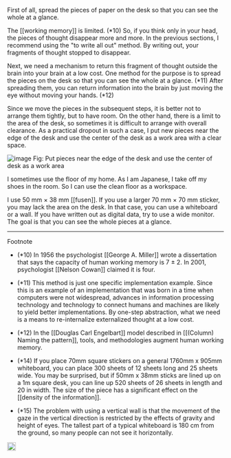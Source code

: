 
First of all, spread the pieces of paper on the desk so that you can see the whole at a glance.

The [[working memory]] is limited. (*10) So, if you think only in your head, the pieces of thought disappear more and more. In the previous sections, I recommend using the "to write all out" method. By writing out, your fragments of thought stopped to disappear.

Next, we need a mechanism to return this fragment of thought outside the brain into your brain at a low cost. One method for the purpose is to spread the pieces on the desk so that you can see the whole at a glance. (*11) After spreading them, you can return information into the brain by just moving the eye without moving your hands. (*12)

Since we move the pieces in the subsequent steps, it is better not to arrange them tightly, but to have room. On the other hand, there is a limit to the area of ​​the desk, so sometimes it is difficult to arrange with overall clearance. As a practical dropout in such a case, I put new pieces near the edge of the desk and use the center of the desk as a work area with a clear space.

![image](https://gyazo.com/4a6464021599e1194cef5978bd0a56ef/thumb/1000)
Fig: Put pieces near the edge of the desk and use the center of desk as a work area

I sometimes use the floor of my home. As I am Japanese, I take off my shoes in the room. So I can use the clean floor as a workspace.

I use 50 mm × 38 mm [[fusen]]. If you use a larger 70 mm × 70 mm sticker, you may lack the area on the desk. In that case, you can use a whiteboard or a wall. If you have written out as digital data, try to use a wide monitor. The goal is that you can see the whole pieces at a glance.

---

Footnote

- (*10) In 1956 the psychologist [[George A. Miller]] wrote a dissertation that says the capacity of human working memory is 7 ± 2. In 2001, psychologist [[Nelson Cowan]] claimed it is four.

- (*11) This method is just one specific implementation example. Since this is an example of an implementation that was born in a time when computers were not widespread, advances in information processing technology and technology to connect humans and machines are likely to yield better implementations. By one-step abstraction, what we need is a means to re-internalize externalized thought at a low cost.

- (*12) In the [[Douglas Carl Engelbart]] model described in [[(Column) Naming the pattern]], tools, and methodologies augment human working memory.

- (*14) If you place 70mm square stickers on a general 1760mm x 905mm whiteboard, you can place 300 sheets of 12 sheets long and 25 sheets wide. You may be surprised, but if 50mm x 38mm sticks are lined up on a 1m square desk, you can line up 520 sheets of 26 sheets in length and 20 in width. The size of the piece has a significant effect on the [[density of the information]].

- (*15) The problem with using a vertical wall is that the movement of the gaze in the vertical direction is restricted by the effects of gravity and height of eyes. The tallest part of a typical whiteboard is 180 cm from the ground, so many people can not see it horizontally.
<img src='https://scrapbox.io/api/pages/nishio/en/icon' alt='en.icon' height="19.5"/>